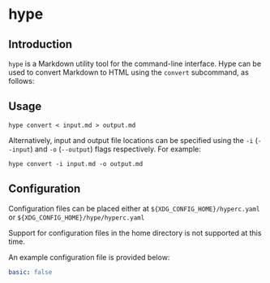 # hype

## Introduction

`hype` is a Markdown utility tool for the command-line interface. Hype can be
used to convert Markdown to HTML using the `convert` subcommand, as follows:

## Usage

```shell script
hype convert < input.md > output.md
```

Alternatively, input and output file locations can be specified using the `-i`
(`--input`) and `-o` (`--output`) flags respectively. For example:

```shell script
hype convert -i input.md -o output.md
```

## Configuration

Configuration files can be placed either at `${XDG_CONFIG_HOME}/hyperc.yaml` or
`${XDG_CONFIG_HOME}/hype/hyperc.yaml`

Support for configuration files in the home directory is not supported at this
time.

An example configuration file is provided below:

```yaml
basic: false
```
